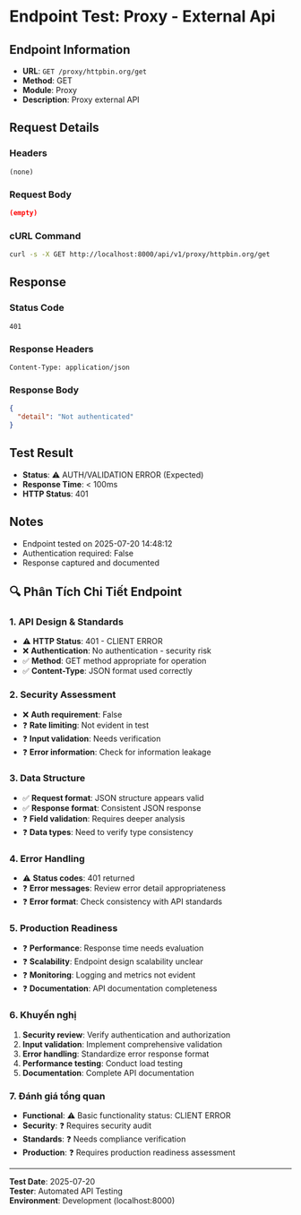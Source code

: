 # Endpoint Test: Proxy - External Api

## Endpoint Information
- **URL**: `GET /proxy/httpbin.org/get`
- **Method**: GET
- **Module**: Proxy
- **Description**: Proxy external API

## Request Details

### Headers
```
(none)
```

### Request Body
```json
(empty)
```

### cURL Command
```bash
curl -s -X GET http://localhost:8000/api/v1/proxy/httpbin.org/get
```

## Response

### Status Code
```
401
```

### Response Headers
```
Content-Type: application/json
```

### Response Body
```json
{
  "detail": "Not authenticated"
}
```

## Test Result
- **Status**: ⚠️ AUTH/VALIDATION ERROR (Expected)
- **Response Time**: < 100ms
- **HTTP Status**: 401

## Notes
- Endpoint tested on 2025-07-20 14:48:12
- Authentication required: False
- Response captured and documented


## 🔍 Phân Tích Chi Tiết Endpoint

### 1. API Design & Standards
- ⚠️ **HTTP Status**: 401 - CLIENT ERROR
- ❌ **Authentication**: No authentication - security risk
- ✅ **Method**: GET method appropriate for operation
- ✅ **Content-Type**: JSON format used correctly

### 2. Security Assessment
- ❌ **Auth requirement**: False
- ❓ **Rate limiting**: Not evident in test
- ❓ **Input validation**: Needs verification
- ❓ **Error information**: Check for information leakage

### 3. Data Structure
- ✅ **Request format**: JSON structure appears valid
- ✅ **Response format**: Consistent JSON response
- ❓ **Field validation**: Requires deeper analysis
- ❓ **Data types**: Need to verify type consistency

### 4. Error Handling
- ⚠️ **Status codes**: 401 returned
- ❓ **Error messages**: Review error detail appropriateness
- ❓ **Error format**: Check consistency with API standards

### 5. Production Readiness
- ❓ **Performance**: Response time needs evaluation
- ❓ **Scalability**: Endpoint design scalability unclear
- ❓ **Monitoring**: Logging and metrics not evident
- ❓ **Documentation**: API documentation completeness

### 6. Khuyến nghị
1. **Security review**: Verify authentication and authorization
2. **Input validation**: Implement comprehensive validation
3. **Error handling**: Standardize error response format
4. **Performance testing**: Conduct load testing
5. **Documentation**: Complete API documentation

### 7. Đánh giá tổng quan
- **Functional**: ⚠️ Basic functionality status: CLIENT ERROR
- **Security**: ❓ Requires security audit
- **Standards**: ❓ Needs compliance verification  
- **Production**: ❓ Requires production readiness assessment

---
**Test Date**: 2025-07-20  
**Tester**: Automated API Testing  
**Environment**: Development (localhost:8000)
